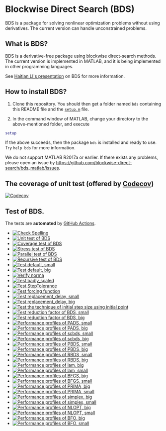 # Blockwise Direct Search (BDS)

BDS is a package for solving nonlinear optimization problems without using derivatives. The current version can handle unconstrained problems. 

## What is BDS?

BDS is a derivative-free package using blockwise direct-search methods. The current version is implemented in MATLAB, and it is being implemented in other programming languages.

See [Haitian LI's presentation](https://lht97.github.io/documents/DFOS2024.pdf) on BDS for more information.

## How to install BDS?

1. Clone this repository. You should then get a folder named `bds` containing this README file and the
[`setup.m`](https://github.com/blockwise-direct-search/bds/blob/main/setup.m) file.

2. In the command window of MATLAB, change your directory to the above-mentioned folder, and execute

```matlab
setup
```

If the above succeeds, then the package `bds` is installed and ready to use. Try `help bds` for more information.

We do not support MATLAB R2017a or earlier. If there exists any problems, please open an issue by
https://github.com/blockwise-direct-search/bds_matlab/issues.

## The coverage of unit test (offered by [Codecov](https://about.codecov.io/))

[![Codecov](https://img.shields.io/codecov/c/github/blockwise-direct-search/bds_matlab?style=for-the-badge&logo=codecov)](https://app.codecov.io/github/blockwise-direct-search/bds_matlab)

## Test of BDS.
The tests are **automated** by
[GitHub Actions](https://docs.github.com/en/actions).
- [![Check Spelling](https://github.com/blockwise-direct-search/bds_matlab/actions/workflows/spelling.yml/badge.svg)](https://github.com/blockwise-direct-search/bds_matlab/actions/workflows/spelling.yml)
- [![Unit test of BDS](https://github.com/blockwise-direct-search/bds_matlab/actions/workflows/unit_test.yml/badge.svg)](https://github.com/blockwise-direct-search/bds_matlab/actions/workflows/unit_test.yml)
- [![Coverage test of BDS](https://github.com/blockwise-direct-search/bds_matlab/actions/workflows/unit_test_coverage.yml/badge.svg)](https://github.com/blockwise-direct-search/bds_matlab/actions/workflows/unit_test_coverage.yml)
- [![Stress test of BDS](https://github.com/blockwise-direct-search/bds_matlab/actions/workflows/stress_test.yml/badge.svg)](https://github.com/blockwise-direct-search/bds_matlab/actions/workflows/stress_test.yml)
- [![Parallel test of BDS](https://github.com/blockwise-direct-search/bds_matlab/actions/workflows/parallel_test.yml/badge.svg)](https://github.com/blockwise-direct-search/bds_matlab/actions/workflows/parallel_test.yml)
- [![Recursive test of BDS](https://github.com/blockwise-direct-search/bds_matlab/actions/workflows/recursive_test.yml/badge.svg)](https://github.com/blockwise-direct-search/bds_matlab/actions/workflows/recursive_test.yml)
- [![Test default, small](https://github.com/blockwise-direct-search/bds_matlab/actions/workflows/test_default_small.yml/badge.svg)](https://github.com/blockwise-direct-search/bds_matlab/actions/workflows/test_default_small.yml)
- [![Test default, big](https://github.com/blockwise-direct-search/bds_matlab/actions/workflows/test_default_big.yml/badge.svg)](https://github.com/blockwise-direct-search/bds_matlab/actions/workflows/test_default_big.yml)
- [![Verify norma](https://github.com/blockwise-direct-search/bds_matlab/actions/workflows/verify_norma.yml/badge.svg)](https://github.com/blockwise-direct-search/bds_matlab/actions/workflows/verify_norma.yml)
- [![Test badly_scaled](https://github.com/blockwise-direct-search/bds_matlab/actions/workflows/test_badly_scaled.yml/badge.svg)](https://github.com/blockwise-direct-search/bds_matlab/actions/workflows/test_badly_scaled.yml)
- [![Test StepTolerance](https://github.com/blockwise-direct-search/bds_matlab/actions/workflows/test_StepTolerance.yml/badge.svg)](https://github.com/blockwise-direct-search/bds_matlab/actions/workflows/test_StepTolerance.yml)
- [![Test forcing function](https://github.com/blockwise-direct-search/bds_matlab/actions/workflows/test_forcing_function.yml/badge.svg)](https://github.com/blockwise-direct-search/bds_matlab/actions/workflows/test_forcing_function.yml)
- [![Test replacement_delay, small](https://github.com/blockwise-direct-search/bds_matlab/actions/workflows/test_replacement_delay_small.yml/badge.svg)](https://github.com/blockwise-direct-search/bds_matlab/actions/workflows/test_replacement_delay_small.yml)
- [![Test replacement_delay, big](https://github.com/blockwise-direct-search/bds_matlab/actions/workflows/test_replacement_delay_big.yml/badge.svg)](https://github.com/blockwise-direct-search/bds_matlab/actions/workflows/test_replacement_delay_big.yml)
- [![Test the technique of initial step size using initial point](https://github.com/blockwise-direct-search/bds_matlab/actions/workflows/test_initial_point_technique.yml/badge.svg)](https://github.com/blockwise-direct-search/bds_matlab/actions/workflows/test_initial_point_technique.yml)
- [![Test reduction factor of BDS, small](https://github.com/blockwise-direct-search/bds_matlab/actions/workflows/profile_small_reduction_factor.yml/badge.svg)](https://github.com/blockwise-direct-search/bds_matlab/actions/workflows/profile_small_reduction_factor.yml)
- [![Test reduction factor of BDS, big](https://github.com/blockwise-direct-search/bds_matlab/actions/workflows/profile_big_reduction_factor.yml/badge.svg)](https://github.com/blockwise-direct-search/bds_matlab/actions/workflows/profile_big_reduction_factor.yml)
- [![Performance profiles of PADS, small](https://github.com/blockwise-direct-search/bds_matlab/actions/workflows/profile_pads_small.yml/badge.svg)](https://github.com/blockwise-direct-search/bds_matlab/actions/workflows/profile_pads_small.yml)
- [![Performance profiles of PADS, big](https://github.com/blockwise-direct-search/bds_matlab/actions/workflows/profile_pads_big.yml/badge.svg)](https://github.com/blockwise-direct-search/bds_matlab/actions/workflows/profile_pads_big.yml)
- [![Performance profiles of scbds, small](https://github.com/blockwise-direct-search/bds_matlab/actions/workflows/profile_scbds_small.yml/badge.svg)](https://github.com/blockwise-direct-search/bds_matlab/actions/workflows/profile_scbds_small.yml)
- [![Performance profiles of scbds, big](https://github.com/blockwise-direct-search/bds_matlab/actions/workflows/profile_scbds_big.yml/badge.svg)](https://github.com/blockwise-direct-search/bds_matlab/actions/workflows/profile_scbds_big.yml)
- [![Performance profiles of PBDS, small](https://github.com/blockwise-direct-search/bds_matlab/actions/workflows/profile_pbds_small.yml/badge.svg)](https://github.com/blockwise-direct-search/bds_matlab/actions/workflows/profile_pbds_small.yml)
- [![Performance profiles of PBDS, big](https://github.com/blockwise-direct-search/bds_matlab/actions/workflows/profile_pbds_big.yml/badge.svg)](https://github.com/blockwise-direct-search/bds_matlab/actions/workflows/profile_pbds_big.yml)
- [![Performance profiles of RBDS, small](https://github.com/blockwise-direct-search/bds_matlab/actions/workflows/profile_rbds_small.yml/badge.svg)](https://github.com/blockwise-direct-search/bds_matlab/actions/workflows/profile_rbds_small.yml)
- [![Performance profiles of RBDS, big](https://github.com/blockwise-direct-search/bds_matlab/actions/workflows/profile_rbds_big.yml/badge.svg)](https://github.com/blockwise-direct-search/bds_matlab/actions/workflows/profile_rbds_big.yml)
- [![Performance profiles of lam, big](https://github.com/blockwise-direct-search/bds_matlab/actions/workflows/profile_lam_big.yml/badge.svg)](https://github.com/blockwise-direct-search/bds_matlab/actions/workflows/profile_lam_big.yml)
- [![Performance profiles of lam, small](https://github.com/blockwise-direct-search/bds_matlab/actions/workflows/profile_lam_small.yml/badge.svg)](https://github.com/blockwise-direct-search/bds_matlab/actions/workflows/profile_lam_small.yml)
- [![Performance profiles of BFGS, big](https://github.com/blockwise-direct-search/bds_matlab/actions/workflows/profile_bfgs_big.yml/badge.svg)](https://github.com/blockwise-direct-search/bds_matlab/actions/workflows/profile_bfgs_big.yml)
- [![Performance profiles of BFGS, small](https://github.com/blockwise-direct-search/bds_matlab/actions/workflows/profile_bfgs_small.yml/badge.svg)](https://github.com/blockwise-direct-search/bds_matlab/actions/workflows/profile_bfgs_small.yml)
- [![Performance profiles of PRIMA, big](https://github.com/blockwise-direct-search/bds_matlab/actions/workflows/profile_prima_big.yml/badge.svg)](https://github.com/blockwise-direct-search/bds_matlab/actions/workflows/profile_prima_big.yml)
- [![Performance profiles of PRIMA, small](https://github.com/blockwise-direct-search/bds_matlab/actions/workflows/profile_prima_small.yml/badge.svg)](https://github.com/blockwise-direct-search/bds_matlab/actions/workflows/profile_prima_small.yml)
- [![Performance profiles of simplex, big](https://github.com/blockwise-direct-search/bds_matlab/actions/workflows/profile_simplex_big.yml/badge.svg)](https://github.com/blockwise-direct-search/bds_matlab/actions/workflows/profile_simplex_big.yml)
- [![Performance profiles of simplex, small](https://github.com/blockwise-direct-search/bds_matlab/actions/workflows/profile_simplex_small.yml/badge.svg)](https://github.com/blockwise-direct-search/bds_matlab/actions/workflows/profile_simplex_small.yml)
- [![Performance profiles of NLOPT, big](https://github.com/blockwise-direct-search/bds_matlab/actions/workflows/profile_nlopt_big.yml/badge.svg)](https://github.com/blockwise-direct-search/bds_matlab/actions/workflows/profile_nlopt_big.yml)
- [![Performance profiles of NLOPT, small](https://github.com/blockwise-direct-search/bds_matlab/actions/workflows/profile_nlopt_small.yml/badge.svg)](https://github.com/blockwise-direct-search/bds_matlab/actions/workflows/profile_nlopt_small.yml)
- [![Performance profiles of BFO, big](https://github.com/blockwise-direct-search/bds_matlab/actions/workflows/profile_bfo_big.yml/badge.svg)](https://github.com/blockwise-direct-search/bds_matlab/actions/workflows/profile_bfo_big.yml)
- [![Performance profiles of BFO, small](https://github.com/blockwise-direct-search/bds_matlab/actions/workflows/profile_bfo_small.yml/badge.svg)](https://github.com/blockwise-direct-search/bds_matlab/actions/workflows/profile_bfo_small.yml)
